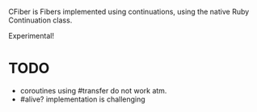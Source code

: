 CFiber is Fibers implemented using continuations, using the native Ruby Continuation class.

Experimental!

# TODO

* coroutines using #transfer do not work atm.
* #alive? implementation is challenging
